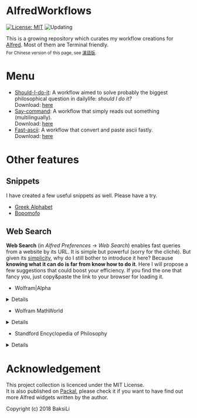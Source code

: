 # AlfredWorkflows
[![License: MIT](https://img.shields.io/badge/License-MIT-yellow.svg)](https://opensource.org/licenses/MIT)
![Updating](https://img.shields.io/badge/status-updating-lightgreen.svg)  <!-- contribute badge -->

This is a growing repository which curates my workflow creations for [Alfred](https://www.alfredapp.com). Most of them are Terminal friendly.  
<sub>For Chinese version of this page, see [漢語版](https://github.com/BaksiLi/AlfredWorkflows/blob/master/README_CN.md).</sub>

# Menu
- [Should-I-do-it](https://github.com/BaksiLi/AlfredWorkflows/tree/master/Index/should_i_do_it): A workflow aimed to solve probably the biggest philosophical question in dailylife: *should I do it?*   
    Download: [here](https://github.com/BaksiLi/AlfredWorkflows/blob/master/workflows/Should.alfredworkflow?raw=true)
- [Say-command](https://github.com/BaksiLi/AlfredWorkflows/tree/master/Index/say-workflow): A workflow that simply reads out something (multilingually).   
    Download: [here](https://github.com/BaksiLi/AlfredWorkflows/blob/master/workflows/say_command.alfredworkflow?raw=true)
- [Fast-ascii](https://github.com/BaksiLi/AlfredWorkflows/tree/master/Index/fast-ascii): A workflow that convert and paste ascii fastly.   
    Download: [here](https://github.com/BaksiLi/AlfredWorkflows/blob/master/workflows/Fast_ascii.alfredworkflow?raw=true)

# Other features
## Snippets
I have created a few useful snippets as well. Please have a try.

- [Greek Alphabet](https://github.com/BaksiLi/Greek-Alphabet-Alfred-Snippet)
- [Bopomofo](https://github.com/BaksiLi/Bopomofo-snippet)

## Web Search
**Web Search** (in *Alfred Preferences* -> *Web Search*) enables fast queries from a website by its URL. It is simple but powerful (sorry for the cliché). But given its [simplicity](https://www.alfredapp.com/help/features/web-search/custom-searches/), why do I still bother to introduce it here? Because **knowing what it can do is far from know how to do it**. Here I will propose a few suggestions that could boost your efficiency. If you find the one that fancy you, just copy&paste the link to your browser for loading it.

- Wolfram|Alpha
<details>

Suppose you are solving a question:
> How many times faster it is to solve TSP (Travelling Salesperson Problem), by using dynamic-programming-based algorithm (![$n!$](https://latex.codecogs.com/svg.latex?n%21)) than using brute force search algorithm (![$n^2 2^n$](https://latex.codecogs.com/svg.latex?n%5E2%202%5En)), given that n=100?

The solution is obtained by computing ![$\frac{100!}{100^{2}\times 2^{100}}$](https://latex.codecogs.com/svg.latex?%5Cfrac%7B100%21%7D%7B100%5E%7B2%7D%5Ctimes%202%5E%7B100%7D%7D).
It could be done in just one line:
```
alpha 100!/(100^2 * 2^100)
```
![illustration](features/alpha1.png)
and you will see the following result in Wolfram|Alpha:
![illustration](features/alpha2.png)
Powerful, innit?

> alfred://customsearch/Compute%20%7Bquery%7D%20in%20Wolfram%20Alpha/alpha/utf8/%2B/https%3A%2F%2Fwww.wolframalpha.com%2Finput%2F%3Fi%3D%7Bquery%7D

</details>
	
- Wolfram MathWorld
<details>

For checking definitions in maths, stats and computer science.
> alfred://customsearch/Search%20%7Bquery%7D%20in%20Wolfram%20MathWorld/math/utf8/%2B/http%3A%2F%2Fmathworld.wolfram.com%2Fsearch%2F%3Fquery%3D%7Bquery%7D</details>
	 
- Standford Encyclopedia of Philosophy
<details>

A good (actually the best) reference for philosophy. The official dashboard widget is so dumb that cannot be easily used nowadays. Alfred provides a perfect way to access it.
> alfred://customsearch/Search%20%7Bquery%7D%20in%20Standford%20Encyclopedia%20of%20Philosophy/sep/utf8/nospace/https%3A%2F%2Fplato.stanford.edu%2Fsearch%2Fsearcher.py%3Fquery%3D%7Bquery%7D</details>

# Acknowledgement
This project collection is licenced under the MIT License.  
It is also published on [Packal](http://www.packal.org/users/lisongcheng), please check it if you want to have find out more Alfred widgets written by the author.

Copyright (c) 2018 BaksiLi

